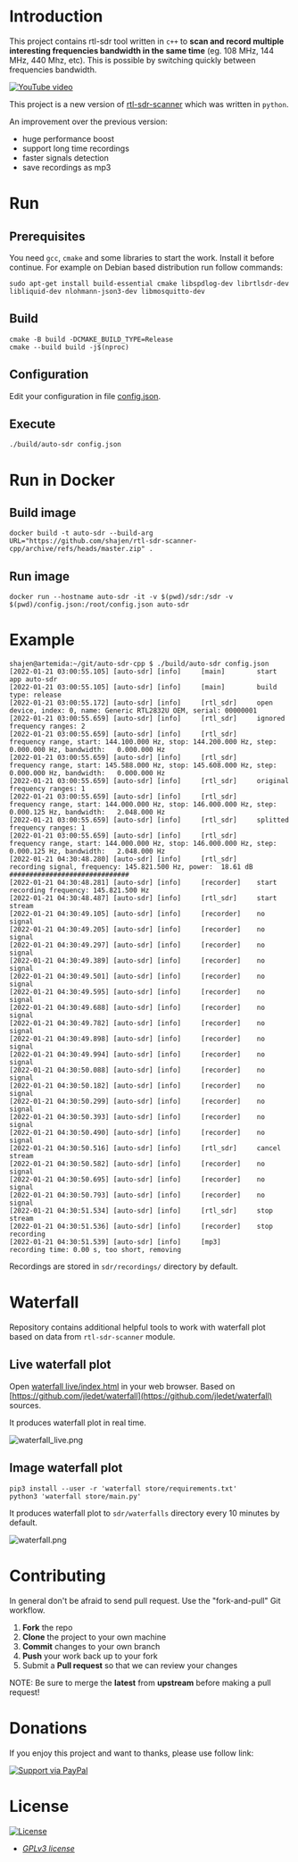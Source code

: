 # Introduction

This project contains rtl-sdr tool written in `c++` to **scan and record multiple interesting frequencies bandwidth in the same time** (eg. 108 MHz, 144 MHz, 440 Mhz,  etc). This is possible by switching quickly between frequencies bandwidth.

[![YouTube video](http://img.youtube.com/vi/TSDbcb7wSjs/0.jpg)](http://www.youtube.com/watch?v=TSDbcb7wSjs "YouTube video")

This project is a new version of [rtl-sdr-scanner](https://github.com/shajen/rtl-sdr-scanner) which was written in `python`.

An improvement over the previous version:
- huge performance boost
- support long time recordings
- faster signals detection
- save recordings as mp3

# Run

## Prerequisites

You need `gcc`, `cmake` and some libraries to start the work. Install it before continue. For example on Debian based distribution run follow commands:

```
sudo apt-get install build-essential cmake libspdlog-dev librtlsdr-dev libliquid-dev nlohmann-json3-dev libmosquitto-dev
```

## Build

```
cmake -B build -DCMAKE_BUILD_TYPE=Release
cmake --build build -j$(nproc)
```

## Configuration

Edit your configuration in file [config.json](config.json).

## Execute

```
./build/auto-sdr config.json
```

# Run in Docker

## Build image

```
docker build -t auto-sdr --build-arg URL="https://github.com/shajen/rtl-sdr-scanner-cpp/archive/refs/heads/master.zip" .
```

## Run image

```
docker run --hostname auto-sdr -it -v $(pwd)/sdr:/sdr -v $(pwd)/config.json:/root/config.json auto-sdr
```

# Example
```
shajen@artemida:~/git/auto-sdr-cpp $ ./build/auto-sdr config.json
[2022-01-21 03:00:55.105] [auto-sdr] [info]     [main]        start app auto-sdr
[2022-01-21 03:00:55.105] [auto-sdr] [info]     [main]        build type: release
[2022-01-21 03:00:55.172] [auto-sdr] [info]     [rtl_sdr]     open device, index: 0, name: Generic RTL2832U OEM, serial: 00000001
[2022-01-21 03:00:55.659] [auto-sdr] [info]     [rtl_sdr]     ignored frequency ranges: 2
[2022-01-21 03:00:55.659] [auto-sdr] [info]     [rtl_sdr]     frequency range, start: 144.100.000 Hz, stop: 144.200.000 Hz, step:   0.000.000 Hz, bandwidth:   0.000.000 Hz
[2022-01-21 03:00:55.659] [auto-sdr] [info]     [rtl_sdr]     frequency range, start: 145.588.000 Hz, stop: 145.608.000 Hz, step:   0.000.000 Hz, bandwidth:   0.000.000 Hz
[2022-01-21 03:00:55.659] [auto-sdr] [info]     [rtl_sdr]     original frequency ranges: 1
[2022-01-21 03:00:55.659] [auto-sdr] [info]     [rtl_sdr]     frequency range, start: 144.000.000 Hz, stop: 146.000.000 Hz, step:   0.000.125 Hz, bandwidth:   2.048.000 Hz
[2022-01-21 03:00:55.659] [auto-sdr] [info]     [rtl_sdr]     splitted frequency ranges: 1
[2022-01-21 03:00:55.659] [auto-sdr] [info]     [rtl_sdr]     frequency range, start: 144.000.000 Hz, stop: 146.000.000 Hz, step:   0.000.125 Hz, bandwidth:   2.048.000 Hz
[2022-01-21 04:30:48.280] [auto-sdr] [info]     [rtl_sdr]     recording signal, frequency: 145.821.500 Hz, power:  18.61 dB ##############################
[2022-01-21 04:30:48.281] [auto-sdr] [info]     [recorder]    start recording frequency: 145.821.500 Hz
[2022-01-21 04:30:48.487] [auto-sdr] [info]     [rtl_sdr]     start stream
[2022-01-21 04:30:49.105] [auto-sdr] [info]     [recorder]    no signal
[2022-01-21 04:30:49.205] [auto-sdr] [info]     [recorder]    no signal
[2022-01-21 04:30:49.297] [auto-sdr] [info]     [recorder]    no signal
[2022-01-21 04:30:49.389] [auto-sdr] [info]     [recorder]    no signal
[2022-01-21 04:30:49.501] [auto-sdr] [info]     [recorder]    no signal
[2022-01-21 04:30:49.595] [auto-sdr] [info]     [recorder]    no signal
[2022-01-21 04:30:49.688] [auto-sdr] [info]     [recorder]    no signal
[2022-01-21 04:30:49.782] [auto-sdr] [info]     [recorder]    no signal
[2022-01-21 04:30:49.898] [auto-sdr] [info]     [recorder]    no signal
[2022-01-21 04:30:49.994] [auto-sdr] [info]     [recorder]    no signal
[2022-01-21 04:30:50.088] [auto-sdr] [info]     [recorder]    no signal
[2022-01-21 04:30:50.182] [auto-sdr] [info]     [recorder]    no signal
[2022-01-21 04:30:50.299] [auto-sdr] [info]     [recorder]    no signal
[2022-01-21 04:30:50.393] [auto-sdr] [info]     [recorder]    no signal
[2022-01-21 04:30:50.490] [auto-sdr] [info]     [recorder]    no signal
[2022-01-21 04:30:50.516] [auto-sdr] [info]     [rtl_sdr]     cancel stream
[2022-01-21 04:30:50.582] [auto-sdr] [info]     [recorder]    no signal
[2022-01-21 04:30:50.695] [auto-sdr] [info]     [recorder]    no signal
[2022-01-21 04:30:50.793] [auto-sdr] [info]     [recorder]    no signal
[2022-01-21 04:30:51.534] [auto-sdr] [info]     [rtl_sdr]     stop stream
[2022-01-21 04:30:51.536] [auto-sdr] [info]     [recorder]    stop recording
[2022-01-21 04:30:51.539] [auto-sdr] [info]     [mp3]         recording time: 0.00 s, too short, removing
```

Recordings are stored in `sdr/recordings/` directory by default.

# Waterfall

Repository contains additional helpful tools to work with waterfall plot based on data from `rtl-sdr-scanner` module.

## Live waterfall plot

Open [waterfall live/index.html](waterfall%20live/index.html) in your web browser. Based on [https://github.com/jledet/waterfall](https://github.com/jledet/waterfall) sources.

It produces waterfall plot in real time.

![waterfall_live.png](images/waterfall_live.png "waterfall_live.png")

## Image waterfall plot

```
pip3 install --user -r 'waterfall store/requirements.txt'
python3 'waterfall store/main.py'
```

It produces waterfall plot to `sdr/waterfalls` directory every 10 minutes by default.

![waterfall.png](images/waterfall.png "waterfall.png")

# Contributing

In general don't be afraid to send pull request. Use the "fork-and-pull" Git workflow.

1. **Fork** the repo
2. **Clone** the project to your own machine
3. **Commit** changes to your own branch
4. **Push** your work back up to your fork
5. Submit a **Pull request** so that we can review your changes

NOTE: Be sure to merge the **latest** from **upstream** before making a pull request!

# Donations

If you enjoy this project and want to thanks, please use follow link:

[![Support via PayPal](https://www.paypalobjects.com/webstatic/en_US/i/buttons/pp-acceptance-medium.png)](https://www.paypal.com/donate/?hosted_button_id=6JQ963AU688QN)

# License

[![License](https://img.shields.io/:license-GPLv3-blue.svg?style=flat-square)](https://www.gnu.org/licenses/gpl.html)

- *[GPLv3 license](https://www.gnu.org/licenses/gpl.html)*
